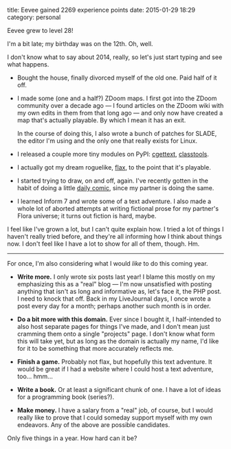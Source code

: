 title: Eevee gained 2269 experience points
date: 2015-01-29 18:29
category: personal

Eevee grew to level 28!

I'm a bit late; my birthday was on the 12th.  Oh, well.

I don't know what to say about 2014, really, so let's just start typing and see what happens.

* Bought the house, finally divorced myself of the old one.  Paid half of it off.

* I made some (one and a half?) ZDoom maps.  I first got into the ZDoom community over a decade ago — I found articles on the ZDoom wiki with my own edits in them from that long ago — and only now have created a map that's actually playable.  By which I mean it has an exit.

    In the course of doing this, I also wrote a bunch of patches for SLADE, the editor I'm using and the only one that really exists for Linux.

* I released a couple more tiny modules on PyPI: [cgettext](https://pypi.python.org/pypi/cgettext), [classtools](https://pypi.python.org/pypi/classtools).

* I actually got my dream roguelike, [flax](https://github.com/eevee/flax), to the point that it's playable.

* I started trying to draw, on and off, again.  I've recently gotten in the habit of doing a little [daily comic](http://lexyeevee.tumblr.com/tagged/daily-comic), since my partner is doing the same.

* I learned Inform 7 and wrote some of a text adventure.  I also made a whole lot of aborted attempts at writing fictional prose for my partner's Flora universe; it turns out fiction is hard, maybe.

I feel like I've grown a lot, but I can't quite explain how.  I tried a lot of things I haven't really tried before, and they're all informing how I think about things now.  I don't feel like I have a lot to show for all of them, though.  Hm.

----

For once, I'm also considering what I would _like_ to do this coming year.

* **Write more.**  I only wrote six posts last year!  I blame this mostly on my emphasizing this as a "real" blog — I'm now unsatisfied with posting anything that isn't as long and informative as, let's face it, the PHP post.  I need to knock that off.  Back in my LiveJournal days, I once wrote a post every day for a month; perhaps another such month is in order.

* **Do a bit more with this domain.**  Ever since I bought it, I half-intended to also host separate pages for things I've made, and I don't mean just cramming them onto a single "projects" page.  I don't know what form this will take yet, but as long as the domain is actually my name, I'd like for it to be something that more accurately reflects me.

* **Finish a game.**  Probably not flax, but hopefully this text adventure.  It would be great if I had a website where I could host a text adventure, too...  hmm...

* **Write a book.**  Or at least a significant chunk of one.  I have a lot of ideas for a programming book (series?).

* **Make money.**  I have a salary from a "real" job, of course, but I would really like to prove that I could someday support myself with my own endeavors.  Any of the above are possible candidates.

Only five things in a year.  How hard can it be?
